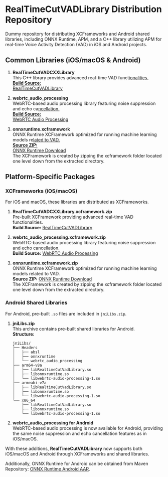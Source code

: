 # RealTimeCutVADLibrary Distribution Repository

Dummy repository for distributing XCFrameworks and Android shared libraries, including ONNX Runtime, APM, and a C++ library utilizing APM for real-time Voice Activity Detection (VAD) in iOS and Android projects.

## Common Libraries (iOS/macOS & Android)



1. **RealTimeCutVADCXXLibrary**\
   This C++ library provides advanced real-time VAD funct[ionalities.](https://github.com/helloooideeeeea/RealTimeCutVADLibrary)\
   **[Build Source:](https://github.com/helloooideeeeea/RealTimeCutVADLibrary)**\
   [RealTimeCutVADLibrary](https://github.com/helloooideeeeea/RealTimeCutVADLibrary)

2. **webrtc\_audio\_processing**\
   WebRTC-based audio processing library featuring noise suppression and echo ca[ncellation.](https://github.com/helloooideeeeea/webrtc-audio-processing)\
   **[Build Source:](https://github.com/helloooideeeeea/webrtc-audio-processing)**\
   [WebRTC Audio Processing](https://github.com/helloooideeeeea/webrtc-audio-processing)

3. **onnxruntime.xcframework**\
   ONNX Runtime XCFramework optimized for running machine learning models re[lated to VAD.](https://download.onnxruntime.ai/pod-archive-onnxruntime-c-1.20.0.zip)\
   **[Source ZIP:](https://download.onnxruntime.ai/pod-archive-onnxruntime-c-1.20.0.zip)**\
   [ONNX Runtime Download](https://download.onnxruntime.ai/pod-archive-onnxruntime-c-1.20.0.zip)\
   The XCFramework is created by zipping the xcframework folder located one level down from the extracted directory.

## Platform-Specific Packages

### XCFrameworks (iOS/macOS)
For iOS and macOS, these libraries are distributed as XCFrameworks.

1. **RealTimeCutVADCXXLibrary.xcframework.zip**  
   Pre-built XCFramework providing advanced real-time VAD functionalities.  
   **Build Source:** [RealTimeCutVADLibrary](https://github.com/helloooideeeeea/RealTimeCutVADLibrary)

2. **webrtc_audio_processing.xcframework.zip**  
   WebRTC-based audio processing library featuring noise suppression and echo cancellation.  
   **Build Source:** [WebRTC Audio Processing](https://github.com/helloooideeeeea/webrtc-audio-processing)

3. **onnxruntime.xcframework.zip**  
   ONNX Runtime XCFramework optimized for running machine learning models related to VAD.  
   **Source ZIP:** [ONNX Runtime Download](https://download.onnxruntime.ai/pod-archive-onnxruntime-c-1.20.0.zip)  
   The XCFramework is created by zipping the xcframework folder located one level down from the extracted directory.

### Android Shared Libraries
For Android, pre-built `.so` files are included in `jniLibs.zip`.

1. **jniLibs.zip**\
   This archive contains pre-built shared libraries for Android.\
   **Structure:**

   ```
   jniLibs/
   ├── Headers
   │   ├── absl
   │   ├── onnxruntime
   │   └── webrtc_audio_processing
   ├── arm64-v8a
   │   ├── libRealtimeCutVadLibrary.so
   │   ├── libonnxruntime.so
   │   └── libwebrtc-audio-processing-1.so
   ├── armeabi-v7a
   │   ├── libRealtimeCutVadLibrary.so
   │   ├── libonnxruntime.so
   │   └── libwebrtc-audio-processing-1.so
   └── x86_64
       ├── libRealtimeCutVadLibrary.so
       ├── libonnxruntime.so
       └── libwebrtc-audio-processing-1.so
   ```

2. **webrtc\_audio\_processing for Android**\
   WebRTC-based audio processing is now available for Android, providing the same noise suppression and echo cancellation features as in iOS/macOS.

With these additions, **RealTimeCutVADLibrary** now supports both iOS/macOS and Android through XCFrameworks and shared libraries.

Additionally, ONNX Runtime for Android can be obtained from Maven Repository:
[ONNX Runtime Android AAR](https://repo1.maven.org/maven2/com/microsoft/onnxruntime/onnxruntime-android/1.20.0/onnxruntime-android-1.20.0.aar).

